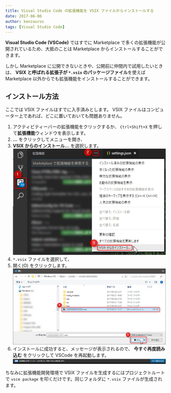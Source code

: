 ```yaml
---
title: Visual Studio Code の拡張機能を VSIX ファイルからインストールする
date: 2017-06-06
author: kenzauros
tags: [Visual Studio Code]
---
```


**Visual Studio Code (VSCode)** ではすでに Marketplace で多くの拡張機能が公開されているため、大抵のことは Marketplace からインストールすることができます。

しかし Marketplace に公開できないときや、公開前に仲間内で試用したいときは、 **VSIX と呼ばれる拡張子が `*.vsix` のパッケージファイル**を使えば Marketplace 以外からでも拡張機能をインストールすることができます。

## インストール方法

ここでは VSIX ファイルはすでに入手済みとします。 VSIX ファイルはコンピューター上であれば、どこに置いておいても問題ありません。

1. アクティビティーバーの拡張機能をクリックするか、 `Ctrl+Shift+X` を押して**拡張機能**ウィンドウを表示します。
1. **...** をクリックしてメニューを開き、
1. **VSIX からのインストール...** を選択します。
![](images/how-to-install-extension-in-visual-studio-code-with-vsix-1.png)
1. `*.vsix` ファイルを選択して、
1. 開く(O) をクリックします。
![](images/how-to-install-extension-in-visual-studio-code-with-vsix-2.png)
1. インストールに成功すると、メッセージが表示されるので、 **今すぐ再度読み込む** をクリックして VSCode を再起動します。
![](images/how-to-install-extension-in-visual-studio-code-with-vsix-3.png)

ちなみに拡張機能開発環境で VSIX ファイルを生成するにはプロジェクトルートで `vsce package` を叩くだけです。同じフォルダに `*.vsix` ファイルが生成されます。
